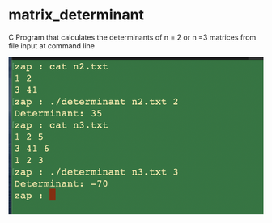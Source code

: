 # matrix_determinant
C Program that calculates the determinants of n = 2 or n =3 matrices from file input at command line

<div>
	<img src="/example.png">
</div>
